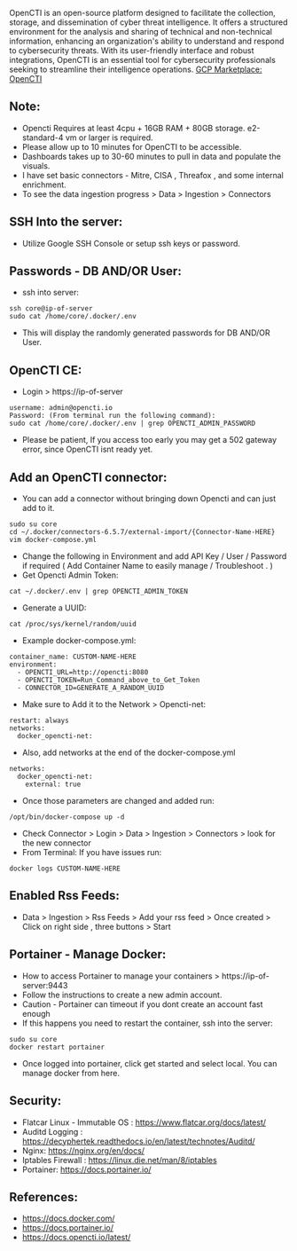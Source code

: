 OpenCTI is an open-source platform designed to facilitate the collection, storage, and dissemination of cyber threat intelligence. 
It offers a structured environment for the analysis and sharing of technical and non-technical information, enhancing an organization's 
ability to understand and respond to cybersecurity threats. With its user-friendly interface and robust integrations, OpenCTI is an 
essential tool for cybersecurity professionals seeking to streamline their intelligence operations. [GCP Marketplace: OpenCTI ](https://console.cloud.google.com/marketplace/product/server-build-415714/opencti)

Note:
-----
* Opencti Requires at least 4cpu + 16GB RAM + 80GB storage. e2-standard-4 vm or larger is required. 
* Please allow up to 10 minutes for OpenCTI to be accessible. 
* Dashboards takes up to 30-60 minutes to pull in data and populate the visuals.
* I have set basic connectors - Mitre, CISA , Threafox , and some internal enrichment.
* To see the data ingestion progress > Data > Ingestion > Connectors 

SSH Into the server:
--------------------
* Utilize Google SSH Console or setup ssh keys or password.

Passwords - DB AND/OR User:
----------------------------
* ssh into server:
```
ssh core@ip-of-server
sudo cat /home/core/.docker/.env
```
* This will display the randomly generated passwords for DB AND/OR User. 

OpenCTI CE:
-----------
* Login > https://ip-of-server   
```
username: admin@opencti.io  
Password: (From terminal run the following command):
sudo cat /home/core/.docker/.env | grep OPENCTI_ADMIN_PASSWORD
```
* Please be patient, If you access too early you may get a 502 gateway error, since OpenCTI isnt ready yet.

Add an OpenCTI connector:
------------------------
* You can add a connector without bringing down Opencti and can just add to it. 
```
sudo su core
cd ~/.docker/connectors-6.5.7/external-import/{Connector-Name-HERE}
vim docker-compose.yml
```
* Change the following in Environment and add API Key / User / Password if required ( Add Container Name to easily manage / Troubleshoot . )
* Get Opencti Admin Token:
```
cat ~/.docker/.env | grep OPENCTI_ADMIN_TOKEN
```
* Generate a UUID:
```
cat /proc/sys/kernel/random/uuid
```
* Example docker-compose.yml:
```
container_name: CUSTOM-NAME-HERE
environment:
  - OPENCTI_URL=http://opencti:8080
  - OPENCTI_TOKEN=Run_Command_above_to_Get_Token
  - CONNECTOR_ID=GENERATE_A_RANDOM_UUID
```
* Make sure to Add it to the Network > Opencti-net:
```
restart: always
networks:
  docker_opencti-net:
```
* Also, add networks at the end of the docker-compose.yml
```
networks:
  docker_opencti-net:
    external: true
```
* Once those parameters are changed and added run:
```
/opt/bin/docker-compose up -d
```
* Check Connector > Login > Data > Ingestion > Connectors > look for the new connector
* From Terminal: If you have issues run:
```
docker logs CUSTOM-NAME-HERE 
```

Enabled Rss Feeds:
------------------
* Data > Ingestion > Rss Feeds > Add your rss feed > Once created > Click on right side , three buttons > Start

Portainer - Manage Docker:
--------------------------
* How to access Portainer to manage your containers > https://ip-of-server:9443
* Follow the instructions to create a new admin account. 
* Caution - Portainer can timeout if you dont create an account fast enough
* If this happens you need to restart the container, ssh into the server:
```
sudo su core
docker restart portainer
```
* Once logged into portainer, click get started and select local. You can manage docker from here. 

Security:
---------
* Flatcar Linux - Immutable OS : https://www.flatcar.org/docs/latest/
* Auditd Logging : https://decyphertek.readthedocs.io/en/latest/technotes/Auditd/
* Nginx: https://nginx.org/en/docs/
* Iptables Firewall : https://linux.die.net/man/8/iptables
* Portainer: https://docs.portainer.io/

References:
------------
* https://docs.docker.com/
* https://docs.portainer.io/
* https://docs.opencti.io/latest/


